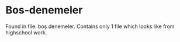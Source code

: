 # Bos-denemeler
Found in file: boş denemeler. Contains only 1 file which looks like from highschool work.
